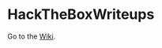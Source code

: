 # HackTheBoxWriteups
Go to the <a href=https://github.com/yaboygmoney/hacktheboxwriteups/wiki>Wiki</a>.
